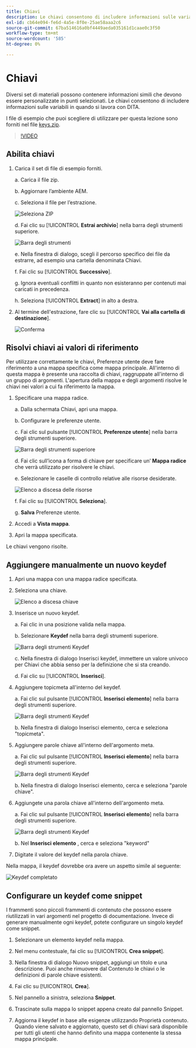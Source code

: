 ```yaml
---
title: Chiavi
description: Le chiavi consentono di includere informazioni sulle variabili in quando si lavora con DITA nelle guide AEM
exl-id: cb64e094-fe6d-4a5e-8f0e-25ae58aaa2c6
source-git-commit: 67ba514616a0bf4449aeda035161d1caae0c3f50
workflow-type: tm+mt
source-wordcount: '585'
ht-degree: 0%

---
```


# Chiavi

Diversi set di materiali possono contenere informazioni simili che devono essere personalizzate in punti selezionati. Le chiavi consentono di includere informazioni sulle variabili in quando si lavora con DITA.

I file di esempio che puoi scegliere di utilizzare per questa lezione sono forniti nel file [keys.zip](assets/keys.zip).

>[!VIDEO](https://video.tv.adobe.com/v/342756?quality=12&learn=on)

## Abilita chiavi

1. Carica il set di file di esempio forniti.

   a. Carica il file zip.

   b. Aggiornare l’ambiente AEM.

   c. Seleziona il file per l’estrazione.

   ![Seleziona ZIP](images/lesson-9/select-zip.png)

   d. Fai clic su [!UICONTROL **Estrai archivio**] nella barra degli strumenti superiore.

   ![Barra degli strumenti](images/lesson-9/extract-archive.png)

   e. Nella finestra di dialogo, scegli il percorso specifico dei file da estrarre, ad esempio una cartella denominata Chiavi.

   f. Fai clic su [!UICONTROL **Successivo**].

   g. Ignora eventuali conflitti in quanto non esisteranno per contenuti mai caricati in precedenza.

   h. Seleziona [!UICONTROL **Extract**] in alto a destra.

1. Al termine dell&#39;estrazione, fare clic su [!UICONTROL **Vai alla cartella di destinazione**].

   ![Conferma](images/lesson-9/go-to-target.png)

## Risolvi chiavi ai valori di riferimento

Per utilizzare correttamente le chiavi, Preferenze utente deve fare riferimento a una mappa specifica come mappa principale. All&#39;interno di questa mappa è presente una raccolta di chiavi, raggruppate all&#39;interno di un gruppo di argomenti. L&#39;apertura della mappa e degli argomenti risolve le chiavi nei valori a cui fa riferimento la mappa.

1. Specificare una mappa radice.

   a. Dalla schermata Chiavi, apri una mappa.

   b. Configurare le preferenze utente.

   c. Fai clic sul pulsante [!UICONTROL **Preferenze utente**] nella barra degli strumenti superiore.

   ![Barra degli strumenti superiore](images/lesson-9/author-view.png)

   d. Fai clic sull’icona a forma di chiave per specificare un’ **Mappa radice** che verrà utilizzato per risolvere le chiavi.

   e. Selezionare le caselle di controllo relative alle risorse desiderate.

   ![Elenco a discesa delle risorse](images/lesson-9/select-assets.png)

   f. Fai clic su [!UICONTROL **Seleziona**].

   g. **Salva** Preferenze utente.

1. Accedi a **Vista mappa**.

1. Apri la mappa specificata.

Le chiavi vengono risolte.

## Aggiungere manualmente un nuovo keydef

1. Apri una mappa con una mappa radice specificata.

1. Seleziona una chiave.

   ![Elenco a discesa chiave](images/lesson-9/hybrid-key.png)

1. Inserisce un nuovo keydef.

   a. Fai clic in una posizione valida nella mappa.

   b. Selezionare **Keydef** nella barra degli strumenti superiore.

   ![Barra degli strumenti Keydef](images/lesson-9/key-icon.png)

   c. Nella finestra di dialogo Inserisci keydef, immettere un valore univoco per Chiavi che abbia senso per la definizione che si sta creando.

   d. Fai clic su [!UICONTROL **Inserisci**].

1. Aggiungere topicmeta all&#39;interno del keydef.

   a. Fai clic sul pulsante [!UICONTROL **Inserisci elemento**] nella barra degli strumenti superiore.

   ![Barra degli strumenti Keydef](images/lesson-9/add-icon.png)

   b. Nella finestra di dialogo Inserisci elemento, cerca e seleziona &quot;topicmeta&quot;.

1. Aggiungere parole chiave all&#39;interno dell&#39;argomento meta.

   a. Fai clic sul pulsante [!UICONTROL **Inserisci elemento**] nella barra degli strumenti superiore.

   ![Barra degli strumenti Keydef](images/lesson-9/add-icon.png)

   b. Nella finestra di dialogo Inserisci elemento, cerca e seleziona &quot;parole chiave&quot;.

1. Aggiungete una parola chiave all&#39;interno dell&#39;argomento meta.

   a. Fai clic sul pulsante [!UICONTROL **Inserisci elemento**] nella barra degli strumenti superiore.

   ![Barra degli strumenti Keydef](images/lesson-9/add-icon.png)

   b. Nel **Inserisci elemento** , cerca e seleziona &quot;keyword&quot;

1. Digitate il valore del keydef nella parola chiave.

Nella mappa, il keydef dovrebbe ora avere un aspetto simile al seguente:

![Keydef completato](images/lesson-9/keydef.png)

## Configurare un keydef come snippet

I frammenti sono piccoli frammenti di contenuto che possono essere riutilizzati in vari argomenti nel progetto di documentazione. Invece di generare manualmente ogni keydef, potete configurare un singolo keydef come snippet.

1. Selezionare un elemento keydef nella mappa.

1. Nel menu contestuale, fai clic su [!UICONTROL **Crea snippet**].

1. Nella finestra di dialogo Nuovo snippet, aggiungi un titolo e una descrizione.
Puoi anche rimuovere dal Contenuto le chiavi o le definizioni di parole chiave esistenti.

1. Fai clic su [!UICONTROL **Crea**].

1. Nel pannello a sinistra, seleziona **Snippet**.

1. Trascinate sulla mappa lo snippet appena creato dal pannello Snippet.

1. Aggiorna il keydef in base alle esigenze utilizzando Proprietà contenuto.
Quando viene salvato e aggiornato, questo set di chiavi sarà disponibile per tutti gli utenti che hanno definito una mappa contenente la stessa mappa principale.
